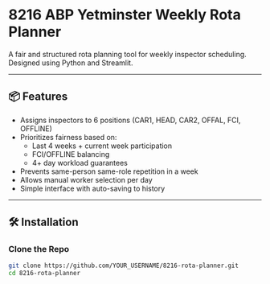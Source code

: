 # 8216 ABP Yetminster Weekly Rota Planner

A fair and structured rota planning tool for weekly inspector scheduling. Designed using Python and Streamlit.

---

## 📦 Features

- Assigns inspectors to 6 positions (CAR1, HEAD, CAR2, OFFAL, FCI, OFFLINE)
- Prioritizes fairness based on:
  - Last 4 weeks + current week participation
  - FCI/OFFLINE balancing
  - 4+ day workload guarantees
- Prevents same-person same-role repetition in a week
- Allows manual worker selection per day
- Simple interface with auto-saving to history

---

## 🛠 Installation

### Clone the Repo

```bash
git clone https://github.com/YOUR_USERNAME/8216-rota-planner.git
cd 8216-rota-planner


